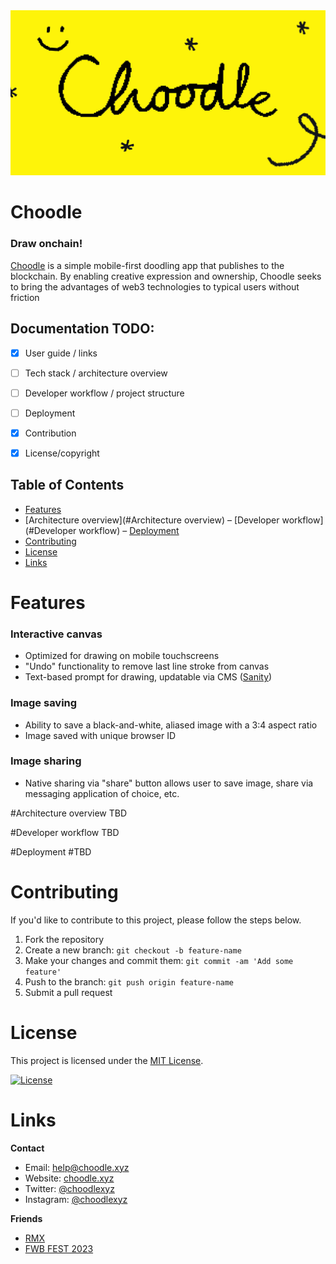 <img src="/frontend/src/lib/assets/OpenGraph-Choodle-1200x630-2x.jpg" alt="Choodle" />

# Choodle 

### Draw onchain!

[Choodle](https://choodle.xyz/) is a simple mobile-first doodling app that publishes to the blockchain. By enabling creative expression and ownership, Choodle seeks to bring the advantages of web3 technologies to typical users without friction

## Documentation TODO:
- [x] User guide / links
- [ ] Tech stack / architecture overview
- [ ] Developer workflow / project structure
- [ ] Deployment
- [x] Contribution
- [x] License/copyright


## Table of Contents

- [Features](#features)
- [Architecture overview](#Architecture overview)
– [Developer workflow](#Developer workflow)
– [Deployment](#Deployment)
- [Contributing](#contributing)
- [License](#license)
- [Links](#links)

# Features

### Interactive canvas
- Optimized for drawing on mobile touchscreens
- "Undo" functionality to remove last line stroke from canvas
- Text-based prompt for drawing, updatable via CMS ([Sanity](https://www.sanity.io/))

### Image saving
- Ability to save a black-and-white, aliased image with a 3:4 aspect ratio
- Image saved with unique browser ID

### Image sharing
- Native sharing via "share" button allows user to save image, share via messaging application of choice, etc.

#Architecture overview
TBD

#Developer workflow
TBD

#Deployment
#TBD

# Contributing
If you'd like to contribute to this project, please follow the steps below. 

1. Fork the repository
2. Create a new branch: `git checkout -b feature-name`
3. Make your changes and commit them: `git commit -am 'Add some feature'`
4. Push to the branch: `git push origin feature-name`
5. Submit a pull request

# License
This project is licensed under the [MIT License](https://opensource.org/license/mit/).

[![License](https://img.shields.io/badge/license-MIT-blue.svg)](https://opensource.org/license/mit/)

# Links

**Contact**
- Email: help@choodle.xyz
- Website: [choodle.xyz](https://choodle.xyz/)
- Twitter: [@choodlexyz](https://twitter.com/choodlexyz)
- Instagram: [@choodlexyz](https://www.instagram.com/choodlexyz/)

**Friends**
- [RMX](https://www.rmx.party/)
- [FWB FEST 2023](https://www.fwbfest.xyz/)
